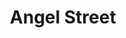 ---
title: Angel Street
year: 1945
opening_date: 1945-03-02
closing_date: 1945-03-11
layout: productions
featured_image: 
image_caption:
image_credit:
playbill: 
category: 
Theatre: Theatre Jacksonville
Venue: Little Theatre
cast:
  Elizabeth: Laurene T. Moore
  Mr. Manningham: William Schosser
  Mrs. Manningham: Marion Albinson
  Nancy: Jean Morris
  Rough: E.S. Beauchamp-Nobbs
crew:
  Box Office:
    - A.V. Lopez
    - Bess Hulett
    - Brilla Snead
    - Dorothy Lupfer
    - Louis Larmoyeux
  Coca Colas:
    - Bess Hulett
    - Dorothy Lupfer
  Constable:
    - Dennis McCarthy
    - George Spelvin
  Crew:
    - Annabelle Anderson
    - Carol Corbett
    - Edythe Guernsey, Jr.
    - Elmo Lehman
    - Eloise Thornton
    - Helen Guernsey
    - Jack Sheldon
    - Jimmie Shage
    - Mac Hull
    - Mary Garcia
  Director: Marcella Cisney
  Make-up:
    - Elmo Lehman
    - Irma Stockwell
  Properties:
    - Lois Davidson
    - Rose Marie Schosser
  Special Lighting Effect Assistant:
    - Mac Hull
    - Mary Garcia
  Special Lighting Effects: George Henning
  Stage Manager: Eusebia Logue
  Technical Director: Henry Kurth
  Wardrobe:
    - Louise Tennent Sr.
    - Zan Platte
orchestra:
external_links:
---